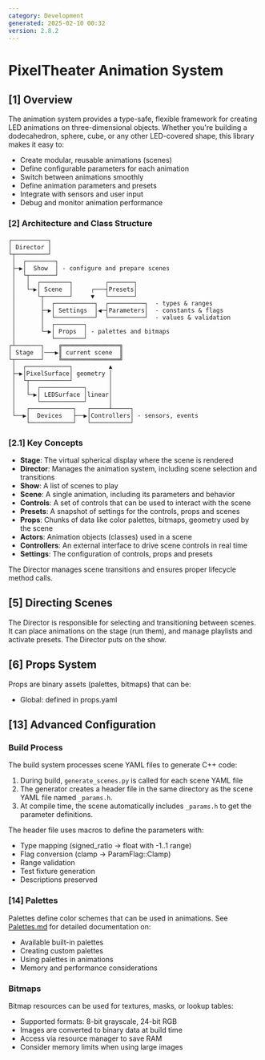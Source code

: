 ```yaml
---
category: Development
generated: 2025-02-10 00:32
version: 2.8.2
---
```


# PixelTheater Animation System

## [1] Overview

The animation system provides a type-safe, flexible framework for creating LED animations on three-dimensional objects. Whether you're building a dodecahedron, sphere, cube, or any other LED-covered shape, this library makes it easy to:

- Create modular, reusable animations (scenes)
- Define configurable parameters for each animation
- Switch between animations smoothly
- Define animation parameters and presets
- Integrate with sensors and user input
- Debug and monitor animation performance

### [2] Architecture and Class Structure

```text
┌──────────┐                                                   
│ Director │                                                   
└┬─────────┘                                                   
 │  ┌────────┐                                                 
 ├─▶│  Show  │ - configure and prepare scenes                  
 │  └┬───────┘                                                 
 │   │  ┌────────┐         ┌───────┐                           
 │   └─▶│ Scene  │     ┌───┤Presets│                           
 │      └┬───────┘     ▼   └───────┘                           
 │       │  ┌───────────┐  ┌──────────┐  - types & ranges      
 │       ├─▶│ Settings  │◀─┤Parameters│  - constants & flags   
 │       │  └───────────┘  └──────────┘  - values & validation 
 │       │  ┌────────┐                                         
 │       └─▶│ Props  │ - palettes and bitmaps                  
 │          └────────┘                                         
┌┴───────┐    ╔════════════════╗                               
│ Stage  │───▶║ current scene  ║                               
└┬───────┘    ╚════════════════╝                               
 │  ┌────────────┐          ▲                                  
 ├─▶│PixelSurface│ geometry │                                  
 │  └┬───────────┘          │                                  
 │   │  ┌────────────┐      │                                  
 │   └─▶│ LEDSurface │linear│                                  
 │      └────────────┘      │                                  
 │   ┌────────────┐   ┌─────┴─────┐                            
 └──▶│  Devices   ├──▶│Controllers│ - sensors, events          
     └────────────┘   └───────────┘                                              
```

### [2.1] Key Concepts

- **Stage**: The virtual spherical display where the scene is rendered
- **Director**: Manages the animation system, including scene selection and transitions
- **Show**: A list of scenes to play
- **Scene**: A single animation, including its parameters and behavior
- **Controls**: A set of controls that can be used to interact with the scene
- **Presets**: A snapshot of settings for the controls, props and scenes
- **Props**: Chunks of data like color palettes, bitmaps, geometry used by the scene
- **Actors**: Animation objects (classes) used in a scene
- **Controllers**: An external interface to drive scene controls in real time
- **Settings**: The configuration of controls, props and presets

The Director manages scene transitions and ensures proper lifecycle method calls.

## [5] Directing Scenes

The Director is responsible for selecting and transitioning between scenes. It can place animations on the stage (run them), and manage playlists and activate presets. The Director puts on the show.

## [6] Props System

Props are binary assets (palettes, bitmaps) that can be:

- Global: defined in props.yaml

## [13] Advanced Configuration

### Build Process

The build system processes scene YAML files to generate C++ code:

1. During build, `generate_scenes.py` is called for each scene YAML file
2. The generator creates a header file in the same directory as the scene YAML file named `_params.h`.
3. At compile time, the scene automatically includes `_params.h` to get the parameter definitions.

The header file uses macros to define the parameters with:

- Type mapping (signed_ratio → float with -1..1 range)
- Flag conversion (clamp → ParamFlag::Clamp)
- Range validation
- Test fixture generation
- Descriptions preserved

### [14] Palettes

Palettes define color schemes that can be used in animations. See [Palettes.md](Palettes.md)
for detailed documentation on:

- Available built-in palettes
- Creating custom palettes
- Using palettes in animations
- Memory and performance considerations

### Bitmaps

Bitmap resources can be used for textures, masks, or lookup tables:

- Supported formats: 8-bit grayscale, 24-bit RGB
- Images are converted to binary data at build time
- Access via resource manager to save RAM
- Consider memory limits when using large images
